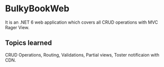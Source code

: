 # BulkyBookWeb
It is an .NET 6 web application which covers all CRUD operations with MVC Rager View.

## Topics learned

 CRUD Operations,
 Routing,
 Validations,
 Partial views,
 Toster notificaion with CDN.
